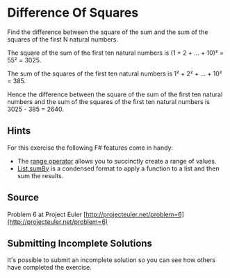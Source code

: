 # Difference Of Squares

Find the difference between the square of the sum and the sum of the squares of the first N natural numbers.

The square of the sum of the first ten natural numbers is
(1 + 2 + ... + 10)² = 55² = 3025.

The sum of the squares of the first ten natural numbers is
1² + 2² + ... + 10² = 385.

Hence the difference between the square of the sum of the first
ten natural numbers and the sum of the squares of the first ten
natural numbers is 3025 - 385 = 2640.

## Hints
For this exercise the following F# features come in handy:
- The [range operator](https://msdn.microsoft.com/en-us/visualfsharpdocs/conceptual/operators.%5B-..-%5D%5B%5Et%5D-function-%5Bfsharp%5D) allows you to succinctly create a range of values.
- [List.sumBy](https://msdn.microsoft.com/en-us/visualfsharpdocs/conceptual/list.sumby%5B't,%5Eu%5D-function-%5Bfsharp%5D) is a condensed format to apply a function to a list and then sum the results.

## Source

Problem 6 at Project Euler [http://projecteuler.net/problem=6](http://projecteuler.net/problem=6)

## Submitting Incomplete Solutions
It's possible to submit an incomplete solution so you can see how others have completed the exercise.

